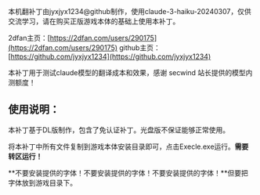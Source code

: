 本机翻补丁由jyxjyx1234@github制作，使用claude-3-haiku-20240307，仅供交流学习，请在购买正版游戏本体的基础上使用本补丁。

2dfan主页：[https://2dfan.com/users/290175](https://2dfan.com/users/290175)
github主页：[https://github.com/jyxjyx1234](https://github.com/jyxjyx1234)

本补丁用于测试claude模型的翻译成本和效果，感谢 secwind 站长提供的模型内测额度！

## 使用说明：

本补丁基于DL版制作，包含了免认证补丁。光盘版不保证能够正常使用。

将本补丁中所有文件复制到游戏本体安装目录即可，点击Execle.exe运行。**需要转区运行！**

**不要安装提供的字体！不要安装提供的字体！不要安装提供的字体！**但要把字体放到游戏目录下。
